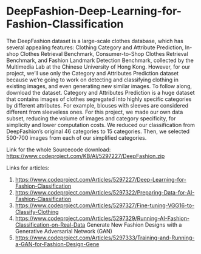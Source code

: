 # DeepFashion-Deep-Learning-for-Fashion-Classification
The DeepFashion dataset is a large-scale clothes database, which has several appealing features: Clothing Category and Attribute Prediction, In-shop Clothes Retrieval Benchmark, 
Consumer-to-Shop Clothes Retrieval Benchmark, and Fashion Landmark Detection Benchmark, collected by the Multimedia Lab at the Chinese University of Hong Kong. However, 
for our project, we’ll use only the Category and Attributes Prediction dataset because we’re going to work on detecting and classifying clothing in existing images, 
and even generating new similar images. To follow along, download the dataset.  Category and Attributes Prediction is a huge dataset that contains images of clothes segregated 
into highly specific categories by different attributes. For example, blouses with sleeves are considered different from sleeveless ones.  For this project, we made our own 
data subset, reducing the volume of images and category specificity, for simplicity and lower computation costs. We reduced our classification from DeepFashion’s original 
46 categories to 15 categories. Then, we selected 500-700 images from each of our simplified categories.


Link for the whole Sourcecode download: 
https://www.codeproject.com/KB/AI/5297227/DeepFashion.zip


Links for articles: 
1. https://www.codeproject.com/Articles/5297227/Deep-Learning-for-Fashion-Classification
2. https://www.codeproject.com/Articles/5297322/Preparing-Data-for-AI-Fashion-Classification
3. https://www.codeproject.com/Articles/5297327/Fine-tuning-VGG16-to-Classify-Clothing
4. https://www.codeproject.com/Articles/5297329/Running-AI-Fashion-Classification-on-Real-Data
Generate New Fashion Designs with a Generative Adversarial Network (GAN)
5. https://www.codeproject.com/Articles/5297333/Training-and-Running-a-GAN-for-Fashion-Design-Gene

